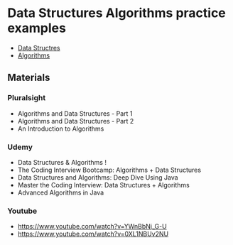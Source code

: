 # Data Structures Algorithms practice examples
* [Data Structres](data-structures)
* [Algorithms](algorithms)

## Materials
### Pluralsight
* Algorithms and Data Structures - Part 1
* Algorithms and Data Structures - Part 2
* An Introduction to Algorithms

### Udemy
* Data Structures & Algorithms !
* The Coding Interview Bootcamp: Algorithms + Data Structures
* Data Structures and Algorithms: Deep Dive Using Java
* Master the Coding Interview: Data Structures + Algorithms
* Advanced Algorithms in Java

### Youtube
* https://www.youtube.com/watch?v=YWnBbNj_G-U
* https://www.youtube.com/watch?v=0XL1NBUv2NU
